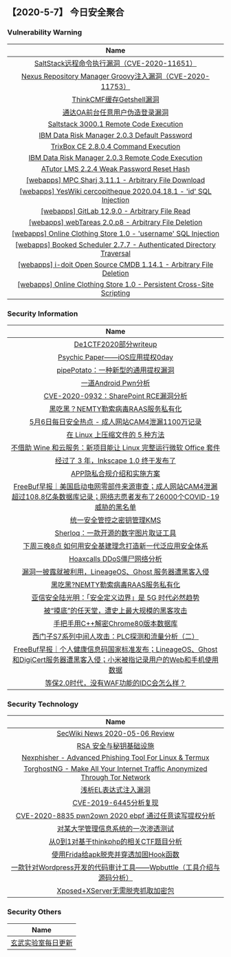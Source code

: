 
 ##   【2020-5-7】 今日安全聚合


###  						       							Vulnerability Warning

|                             Name                             |
| :----------------------------------------------------------: |
|[SaltStack远程命令执行漏洞（CVE-2020-11651）](https://www.seebug.org/vuldb/ssvid-98226)|
|[Nexus Repository Manager Groovy注入漏洞（CVE-2020-11753）](https://www.seebug.org/vuldb/ssvid-98224)|
|[ThinkCMF缓存Getshell漏洞](https://www.seebug.org/vuldb/ssvid-98223)|
|[通达OA前台任意用户伪造登录漏洞](https://www.seebug.org/vuldb/ssvid-98218)|
|[Saltstack 3000.1 Remote Code Execution](https://cxsecurity.com/issue/WLB-2020050064)|
|[IBM Data Risk Manager 2.0.3 Default Password](https://cxsecurity.com/issue/WLB-2020050056)|
|[TrixBox CE 2.8.0.4 Command Execution](https://cxsecurity.com/issue/WLB-2020050054)|
|[IBM Data Risk Manager 2.0.3 Remote Code Execution](https://cxsecurity.com/issue/WLB-2020050051)|
|[ATutor LMS 2.2.4 Weak Password Reset Hash](https://cxsecurity.com/issue/WLB-2020050050)|
|[[webapps] MPC Sharj 3.11.1 - Arbitrary File Download](https://www.exploit-db.com/exploits/48433)|
|[[webapps] YesWiki cercopitheque 2020.04.18.1 - 'id' SQL Injection](https://www.exploit-db.com/exploits/48432)|
|[[webapps] GitLab 12.9.0 - Arbitrary File Read](https://www.exploit-db.com/exploits/48431)|
|[[webapps] webTareas 2.0.p8 - Arbitrary File Deletion](https://www.exploit-db.com/exploits/48430)|
|[[webapps] Online Clothing Store 1.0 - 'username' SQL Injection](https://www.exploit-db.com/exploits/48429)|
|[[webapps] Booked Scheduler 2.7.7 - Authenticated Directory Traversal](https://www.exploit-db.com/exploits/48428)|
|[[webapps] i-doit Open Source CMDB 1.14.1 - Arbitrary File Deletion](https://www.exploit-db.com/exploits/48427)|
|[[webapps] Online Clothing Store 1.0 - Persistent Cross-Site Scripting](https://www.exploit-db.com/exploits/48426)|

### 						        							Security Information
|                             Name                                    |
| :----------------------------------------------------------: |
|[De1CTF2020部分writeup](https://www.anquanke.com/post/id/204345)|
|[Psychic Paper——iOS应用提权0day](https://www.anquanke.com/post/id/204395)|
|[pipePotato：一种新型的通用提权漏洞](https://www.anquanke.com/post/id/204510)|
|[一道Android Pwn分析](https://www.anquanke.com/post/id/204393)|
|[CVE-2020-0932：SharePoint RCE漏洞分析](https://www.anquanke.com/post/id/204315)|
|[黑吃黑？NEMTY勒索病毒RAAS服务私有化](https://www.anquanke.com/post/id/204400)|
|[5月6日每日安全热点 - 成人网站CAM4泄漏1100万记录](https://www.anquanke.com/post/id/204411)|
|[在 Linux 上压缩文件的 5 种方法](https://linux.cn/article-12190-1.html?utm_source=rss&utm_medium=rss)|
|[不借助 Wine 和云服务：新项目能让 Linux 完整运行微软 Office 套件](https://linux.cn/article-12189-1.html?utm_source=rss&utm_medium=rss)|
|[经过了 3 年，Inkscape 1.0 终于发布了](https://linux.cn/article-12188-1.html?utm_source=rss&utm_medium=rss)|
|[APP隐私合规介绍和实施方案](https://www.freebuf.com/articles/security-management/233732.html)|
|[FreeBuf早报｜美国启动电网零部件来源审查；成人网站CAM4泄漏超过108.8亿条数据库记录；网络志愿者发布了26000个COVID-19威胁的黑名单](https://www.freebuf.com/news/235889.html)|
|[统一安全管控之密钥管理KMS](https://www.freebuf.com/articles/es/229311.html)|
|[Sherloq：一款开源的数字图片取证工具](https://www.freebuf.com/sectool/233682.html)|
|[下周三晚8点  如何用安全基建理念打造新一代泛应用安全体系](https://www.freebuf.com/open/235415.html)|
|[Hoaxcalls DDoS僵尸网络分析](https://www.freebuf.com/articles/network/233180.html)|
|[漏洞一披露就被利用，LineageOS、Ghost 服务器遭黑客入侵](https://www.freebuf.com/news/235833.html)|
|[黑吃黑?NEMTY勒索病毒RAAS服务私有化](https://www.freebuf.com/articles/system/235786.html)|
|[亚信安全陆光明：「安全定义边界」是 5G 时代必然趋势](https://www.freebuf.com/articles/people/235859.html)|
|[被“摸底”的任天堂，遭史上最大规模的黑客攻击](https://www.freebuf.com/news/235808.html)|
|[手把手用C++解密Chrome80版本数据库](https://www.freebuf.com/sectool/232490.html)|
|[西门子S7系列中间人攻击：PLC探测和流量分析（二）](https://www.freebuf.com/articles/ics-articles/233160.html)|
|[FreeBuf早报｜个人健康信息码国家标准发布；LineageOS、Ghost和DigiCert服务器遭黑客入侵；小米被指记录用户的Web和手机使用数据](https://www.freebuf.com/news/235788.html)|
|[等保2.0时代，没有WAF功能的IDC会怎么样？](https://www.freebuf.com/news/233620.html)|

### 						        							Security  Technology
|                             Name                                    |
| :----------------------------------------------------------: |
|[SecWiki News 2020-05-06 Review](http://www.sec-wiki.com/?2020-05-06)|
|[RSA 安全与秘钥基础设施](https://paper.seebug.org/1191/)|
|[Nexphisher - Advanced Phishing Tool For Linux & Termux](http://www.kitploit.com/2020/05/nexphisher-advanced-phishing-tool-for.html)|
|[TorghostNG - Make All Your Internet Traffic Anonymized Through Tor Network](http://www.kitploit.com/2020/05/torghostng-make-all-your-internet.html)|
|[浅析EL表达式注入漏洞](http://xz.aliyun.com/t/7692)|
|[CVE-2019-6445分析复现](http://xz.aliyun.com/t/7691)|
|[CVE-2020-8835 pwn2own 2020 ebpf 通过任意读写提权分析](http://xz.aliyun.com/t/7690)|
|[对某大学管理信息系统的一次渗透测试](http://xz.aliyun.com/t/7686)|
|[从0到1对基于thinkphp的相关CTF题目分析](http://xz.aliyun.com/t/7685)|
|[使用Frida给apk脱壳并穿透加固Hook函数](http://xz.aliyun.com/t/7670)|
|[一款针对Wordpress开发的代码审计工具——Wpbuttle（工具介绍与源码分析）](http://xz.aliyun.com/t/7668)|
|[Xposed+XServer无需脱壳抓取加密包](http://xz.aliyun.com/t/7669)|

### 						        							Security  Others
|                             Name                                    |
| :----------------------------------------------------------: |
|[玄武实验室每日更新](https://weibo.com/p/1006065582522936/wenzhang?from=page_100606_profile&wvr=6&mod=wenzhangmore)|

